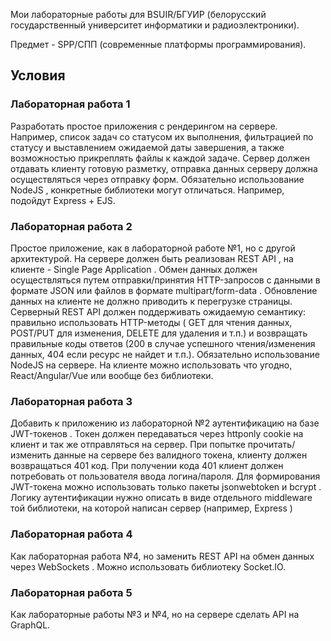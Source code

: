 Мои лабораторные работы для BSUIR/БГУИР (белорусский государственный университет информатики и радиоэлектроники).

Предмет - SPP/СПП (современные платформы программирования).

## Условия

### Лабораторная работа 1

Разработать простое приложения с рендерингом на сервере. Например, список задач со
статусом их выполнения, фильтрацией по статусу и выставлением ожидаемой даты завершения,
а также возможностью прикреплять файлы к каждой задаче. Сервер должен отдавать клиенту
готовую разметку, отправка данных серверу должна осуществляться через отправку форм.
Обязательно использование NodeJS , конкретные библиотеки могут отличаться. Например,
подойдут Express + EJS.

### Лабораторная работа 2

Простое приложение, как в лабораторной работе №1, но с другой архитектурой. На сервере
должен быть реализован REST API , на клиенте - Single Page Application . Обмен данных
должен осуществляться путем отправки/принятия HTTP-запросов с данными в формате JSON
или файлов в формате multipart/form-data . Обновление данных на клиенте не должно
приводить к перегрузке страницы. Серверный REST API должен поддерживать ожидаемую
семантику: правильно использовать HTTP-методы ( GET для чтения данных, POST/PUT для
изменения, DELETE для удаления и т.п.) и возвращать правильные коды ответов (200 в случае
успешного чтения/изменения данных, 404 если ресурс не найдет и т.п.). Обязательно
использование NodeJS на сервере. На клиенте можно использовать что угодно,
React/Angular/Vue или вообще без библиотеки.

### Лабораторная работа 3

Добавить к приложению из лабораторной №2 аутентификацию на базе JWT-токенов . Токен
должен передаваться через httponly cookie на клиент и так же отправляться на сервер. При
попытке прочитать/изменить данные на сервере без валидного токена, клиенту должен
возвращаться 401 код. При получении кода 401 клиент должен потребовать от пользователя
ввода логина/пароля. Для формирования JWT-токена можно использовать только пакеты
jsonwebtoken и bcrypt . Логику аутентификации нужно описать в виде отдельного middleware
той библиотеки, на которой написан сервер (например, Express )

### Лабораторная работа 4

Как лабораторная работа №4, но заменить REST API на обмен данных через WebSockets .
Можно использовать библиотеку Socket.IO.

### Лабораторная работа 5

Как лабораторные работы №3 и №4, но на сервере сделать API на GraphQL.
